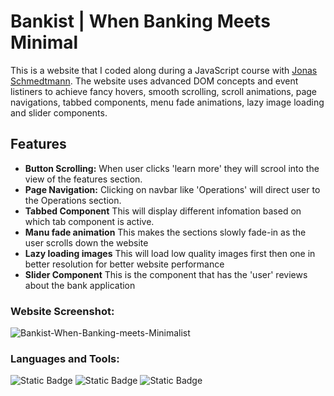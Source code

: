 # Bankist | When Banking Meets Minimal

This is a website that I coded along during a JavaScript course with [Jonas Schmedtmann](https://www.udemy.com/user/jonasschmedtmann/). 
The website  uses advanced DOM concepts and event listiners to achieve fancy hovers, smooth scrolling, scroll animations, page navigations, tabbed components, menu fade animations, lazy image loading and slider components.

 ## Features

 - **Button Scrolling:**  When user clicks 'learn more' they will scrool into the view of the features section.
 - **Page Navigation:** Clicking on navbar like 'Operations' will direct user to the Operations section.
 - **Tabbed Component** This will display different infomation based on which tab component is active.
 - **Manu fade animation** This makes the sections slowly fade-in as the user scrolls down the website 
 - **Lazy loading images** This will load low quality images first then one in better resolution for better website performance 
 - **Slider Component** This is the component that has the 'user' reviews about the bank application

### Website Screenshot:
![Bankist-When-Banking-meets-Minimalist](https://github.com/Tobyrams/Bankist/assets/87528122/143aa409-65b4-4628-8c4f-d582ea79e725)

### Languages and Tools:

![Static Badge](https://img.shields.io/badge/JavaScript-yellow?style=for-the-badge&logoColor=yellow)
![Static Badge](https://img.shields.io/badge/HTML-orange?style=for-the-badge&logoColor=orange)
![Static Badge](https://img.shields.io/badge/CSS-purple?style=for-the-badge&logoColor=purple)
